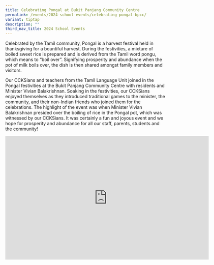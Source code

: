 ```yaml
---
title: Celebrating Pongal at Bukit Panjang Community Centre
permalink: /events/2024-school-events/celebrating-pongal-bpcc/
variant: tiptap
description: ""
third_nav_title: 2024 School Events
---
```

<p>Celebrated by the Tamil community, Pongal is a harvest festival held in thanksgiving for a bountiful harvest. During the festivities, a mixture of boiled sweet rice is prepared and is derived from the Tamil word pongu, which means to “boil over”. Signifying prosperity and abundance when the pot of milk boils over, the dish is then shared amongst family members and visitors. </p><p>Our CCKSians and teachers from the Tamil Language Unit joined in the Pongal festivities at the Bukit Panjang Community Centre with residents and Minister Vivian Balakrishnan. Soaking in the festivities, our CCKSians enjoyed themselves as they introduced traditional games to the minister, the community, and their non-Indian friends who joined them for the celebrations. The highlight of the event was when Minister Vivian Balakrishnan presided over the boiling of rice in the Pongal pot, which was witnessed by our CCKSians. It was certainly a fun and joyous event and we hope for prosperity and abundance for all our staff, parents, students and the community!</p><p></p><p></p><div class="iframe-wrapper"><iframe height="389" width="640" allowfullscreen="true" frameborder="0" src="https://docs.google.com/presentation/d/e/2PACX-1vTkyjED04k68tCe9OI88pusPvLYbDHg9EnTujpeaQqfeErGR3Qf1_ne5FxiTd0xMQ/embed?start=true&amp;loop=true&amp;delayms=3000"></iframe></div><p></p>